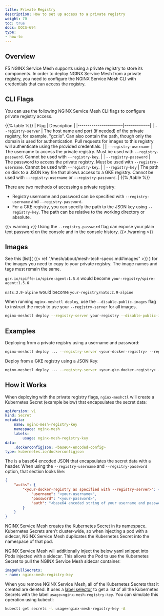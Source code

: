 ```yaml
---
title: Private Registry
description: How to set up access to a private registry
weight: 70
toc: true
docs: DOCS-694
type:
- how-to
---
```


## Overview

F5 NGINX Service Mesh supports using a private registry to store its components. In order to deploy NGINX Service Mesh from a private registry, you need to configure the NGINX Service Mesh CLI with credentials that can access the registry.

## CLI Flags

You can use the following NGINX Service Mesh CLI flags to configure private registry access.

{{% table %}}
| Flag                  | Description |
|-----------------------|-------------|
| `--registry-server`   | The host name and port (if needed) of the private registry, for example, "gcr.io". Can also contain the path, though only the domain is used for authentication. Pull requests for images to this registry will authenticate using the provided credentials. |
| `--registry-username` | The username to access the private registry. Must be used with `--registry-password`. Cannot be used with `--registry-key`. |
| `--registry-password` | The password to access the private registry.  Must be used with `--registry-username`. Cannot be used with `--registry-key`. |
| `--registry-key`      | The path on disk to a JSON key file that allows access to a GKE registry. Cannot be used with `--registry-username` or `--registry-password`. |
{{% /table %}}

There are two methods of accessing a private registry:

- Registry username and password can be specified with `--registry-username` and `--registry-password`.
- For a GKE registry, you can specify the path to the JSON key using `--registry-key`. The path can be relative to the working directory or absolute.

{{< warning >}}
Using the `--registry-password` flag can expose your plain text password on the console and in the console history.
{{< /warning >}}

## Images

See this [list]( {{< ref "/mesh/about/mesh-tech-specs.md#images" >}} ) for the images you need to copy to your private registry. The image names and tags must remain the same.

 `gcr.io/spiffe-io/spire-agent:1.5.6` would become `your-registry/spire-agent:1.5.6`

 `nats:2.9-alpine` would become `your-registry/nats:2.9-alpine`

When running `nginx-meshctl deploy`, use the `--disable-public-images` flag to instruct the mesh to use your `--registry-server` for all images.

```bash
nginx-meshctl deploy --registry-server your-registry --disable-public-images ...
```

## Examples

Deploying from a private registry using a username and password:

```bash
nginx-meshctl deploy ... --registry-server <your-docker-registry> --registry-username <your-username> --registry-password <your-password>
```

Deploy from a GKE registry using a JSON Key:

```bash
nginx-meshctl deploy ... --registry-server <your-gke-docker-registry> --registry-key </path/to/key.json>
```

## How it Works

When deploying with the private registry flags, `nginx-meshctl` will create a Kubernetes Secret (example below) that encapsulates the secret data:

```yaml
apiVersion: v1
kind: Secret
metadata:
    name: nginx-mesh-registry-key
    namespace: nginx-mesh
    labels:
        usage: nginx-mesh-registry-key
data:
    .dockerconfigjson: <base64-encoded-config>
type: kubernetes.io/dockerconfigjson
```

The <base64-encoded-key> is a base64 encoded JSON that encapsulates the secret data with a header. When using the `--registry-username` and `--regsitry-password` option, that section looks like:

```json
{
    "auths": {
        "<your-docker-registry as specified with --registry-server>": {
            "username": "<your-username>",
            "password": "<your-password>",
            "auth": "<base64 encoded string of your username and password>"
        }
    }
}
```

NGINX Service Mesh creates the Kubernetes Secret in its namespace. Kubernetes Secrets aren't cluster-wide, so when injecting a pod with a sidecar, NGINX Service Mesh duplicates the Kubernetes Secret into the namespace of that pod.

NGINX Service Mesh will additionally inject the below yaml snippet into Pods injected with a sidecar. This allows the Pod to use the Kubernetes Secret to pull the NGINX Service Mesh sidecar container:

```yaml
imagePullSecrets:
- name: nginx-mesh-registry-key
```

When you remove NGINX Service Mesh, all of the Kubernetes Secrets that it created are deleted. It uses a [label selector](https://kubernetes.io/docs/concepts/overview/working-with-objects/labels/) to get a list of all the Kubernetes Secrets with the label `usage=nginx-mesh-registry-key`. You can simulate this operation using kubectl:

```bash
kubectl get secrets -l usage=nginx-mesh-registry-key -A
```

